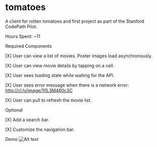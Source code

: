 # tomatoes
A client for rotten tomatoes and first project as part of the Stanford CodePath Pilot.

Hours Spent: ~11

Required Components

[X] User can view a list of movies. Poster images load asynchronously.

[X] User can view movie details by tapping on a cell.

[X] User sees loading state while waiting for the API.

[X] User sees error message when there is a network error: http://cl.ly/image/1l1L3M460c3C

[X] User can pull to refresh the movie list.

Optional

[X] Add a search bar.

[X] Customize the navigation bar.

Demo
![Alt text](https://github.com/hassank/tomatoes/blob/master/TomatoesLice.gif "Tomatoes")
